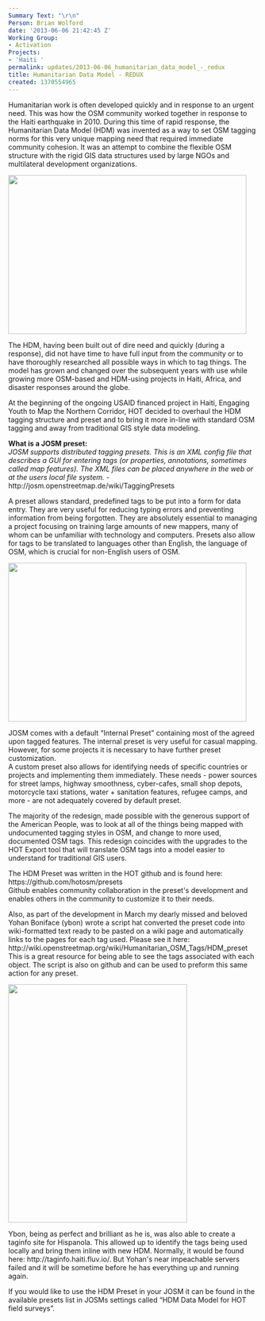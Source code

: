 ```yaml
---
Summary Text: "\r\n"
Person: Brian Wolford
date: '2013-06-06 21:42:45 Z'
Working Group:
- Activation
Projects:
- 'Haiti '
permalink: updates/2013-06-06_humanitarian_data_model_-_redux
title: Humanitarian Data Model - REDUX
created: 1370554965
---
```

<p>Humanitarian work is often developed quickly and in response to an urgent need. This was how the OSM community worked together in response to the Haiti earthquake in 2010. During this time of rapid response, the Humanitarian Data Model (HDM) was invented as a way to set OSM tagging norms for this very unique mapping need that required immediate community cohesion. It was an attempt to combine the flexible OSM structure with the rigid GIS data structures used by large NGOs and multilateral development organizations.<!--break--></p><p><img class="image-large" src="/sites/default/files/styles/large/public/935388_10200715461123330_559203776_n_0.jpg?itok=Ei2CZezt" alt="" width="480" height="320"></p><p><!--break--></p><p>The HDM, having been built out of dire need and quickly (during a response), did not have time to have full input from the community or to have thoroughly researched all possible ways in which to tag things. The model has grown and changed over the subsequent years with use while growing more OSM-based and HDM-using projects in Haiti, Africa, and disaster responses around the globe.</p><p>At the beginning of the ongoing USAID financed project in Haiti, Engaging Youth to Map the Northern Corridor, HOT decided to overhaul the HDM tagging structure and preset and to bring it more in-line with standard OSM tagging and away from traditional GIS style data modeling.</p><p><strong>What is a JOSM preset:</strong><br><cite>JOSM supports distributed tagging presets. This is an XML config file that describes a GUI for entering tags (or properties, annotations, sometimes called map features). The XML files can be placed anywhere in the web or at the users local file system.</cite> - http://josm.openstreetmap.de/wiki/TaggingPresets</p><p>A preset allows standard, predefined tags to be put into a form for data entry. They are very useful for reducing typing errors and preventing information from being forgotten. They are absolutely essential to managing a project focusing on training large amounts of new mappers, many of whom can be unfamiliar with technology and computers. Presets also allow for tags to be translated to languages other than English, the language of OSM, which is crucial for non-English users of OSM.</p><p><img class="image-large" src="/sites/default/files/styles/large/public/600185_10200894765605830_1568258984_n_0.jpg?itok=NERYD5qX" alt="" width="480" height="320"></p><p>JOSM comes with a default “Internal Preset” containing most of the agreed upon tagged features. The internal preset is very useful for casual mapping. However, for some projects it is necessary to have further preset customization.<br> A custom preset also allows for identifying needs of specific countries or projects and implementing them immediately. These needs - power sources for street lamps, highway smoothness, cyber-cafes, small shop depots, motorcycle taxi stations, water + sanitation features, refugee camps, and more - are not adequately covered by default preset.</p><p>The majority of the redesign, made possible with the generous support of the American People, was to look at all of the things being mapped with undocumented tagging styles in OSM, and change to more used, documented OSM tags. This redesign coincides with the upgrades to the HOT Export tool that will translate OSM tags into a model easier to understand for traditional GIS users.</p><p>The HDM Preset was written in the HOT github and is found here: https://github.com/hotosm/presets<br>Github enables community collaboration in the preset's development and enables others in the community to customize it to their needs.</p><p>Also, as part of the development in March my dearly missed and beloved Yohan Boniface (ybon) wrote a script hat converted the preset code into wiki-formatted text ready to be pasted on a wiki page and automatically links to the pages for each tag used. Please see it here: http://wiki.openstreetmap.org/wiki/Humanitarian_OSM_Tags/HDM_preset <br>This is a great resource for being able to see the tags associated with each object. The script is also on github and can be used to preform this same action for any preset.</p><p><img class="image-large" src="/sites/default/files/styles/large/public/loonapix_13708940622944072703_0.jpg?itok=mr1g2pG8" alt="" width="360" height="480"></p><p>Ybon, being as perfect and brilliant as he is, was also able to create a taginfo site for Hispanola. This allowed up to identify the tags being used locally and bring them inline with new HDM. Normally, it would be found here: http://taginfo.haiti.fluv.io/. But Yohan's near impeachable servers failed and it will be sometime before he has everything up and running again.</p><p>If you would like to use the HDM Preset in your JOSM it can be found in the available presets list in JOSMs settings called “HDM Data Model for HOT field surveys”.</p>
